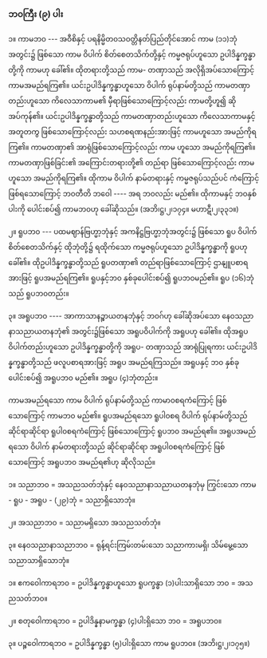### ဘ၀ကြီး (၉) ပါး

၁။ ကာမဘ၀ --- အဝီစိနှင့် ပရနိမ္မိတ၀သ၀တ္တိနတ်ပြည်တိုင်အောင် ကာမ (၁၁)ဘုံအတွင်း၌ ဖြစ်သော ကာမ
ဝိပါက် စိတ်စေတသိက်တို့နှင့် ကမ္မဇရုပ်ဟူသော ဥပါဒိန္နက္ခန္ဓာတို့ကို ကာမဟု ခေါ်၏။ ထိုတရားတို့သည် ကာမ-
တဏှာသည် အလိုရှိအပ်သောကြောင့် ကာမအမည်ရကြ၏။ ယင်းဥပါဒိန္နက္ခန္ဓာဟူသော ဝိပါက် ရုပ်နာမ်တို့သည်
ကာမတဏှာတည်းဟူသော ကိလေသာကာမ၏ မှီရာဖြစ်သောကြောင့်လည်း ကာမတို့ဟူ၍ ဆိုအပ်ကုန်၏။
ယင်းဥပါဒိန္နက္ခန္ဓာတို့သည် ကာမတဏှာတည်းဟူသော ကိလေသာကာမနှင့် အတူတကွ ဖြစ်သောကြောင့်လည်း
သဟစရဏနည်းအားဖြင့် ကာမဟူသော အမည်ကိုရကြ၏။ ကာမတဏှာ၏ အာရုံဖြစ်သောကြောင့်လည်း ကာမ
ဟူသော အမည်ကိုရကြ၏။ ကာမတဏှာဖြစ်ခြင်း၏ အကြောင်းတရားတို့၏ တည်ရာ ဖြစ်သောကြောင့်လည်း
ကာမဟူသော အမည်ကိုရကြ၏။ ထိုကာမ ဝိပါက် နာမ်တရားနှင့် ကမ္မဇရုပ်သည်ပင် ကံကြောင့်ဖြစ်ရသောကြောင့်
ဘ၀တီတိ ဘဝေါ ---- အရ ဘ၀လည်း မည်၏။ ထိုကာမနှင့် ဘ၀နှစ်ပါးကို ပေါင်းစပ်၍ ကာမဘ၀ဟု ခေါ်ဆိုသည်။
<r>(အဘိ၊ဋ္ဌ၊၂၊၁၇၄။ မဟာဋီ၊၂၊၃၃၁။)</r>

၂။ ရူပဘ၀ --- ပထမဈာန်ဗြဟ္မာ့ဘုံနှင့် အကနိဋ္ဌဗြဟ္မာ့ဘုံအတွင်း၌ ဖြစ်သော ရူပ ဝိပါက် စိတ်စေတသိက်နှင့်
ထိုဘုံတို့၌ ရထိုက်သော ကမ္မဇရုပ်ဟူသော ဥပါဒိန္နက္ခန္ဓာကို ရူပဟုခေါ်၏။ ထိုဥပါဒိန္နက္ခန္ဓာတို့သည် ရူပတဏှာ၏
တည်ရာဖြစ်သောကြောင့် ဌာနျူပစာရအားဖြင့် ရူပအမည်ရကြ၏။ ရူပနှင့်ဘ၀ နှစ်ခုပေါင်းစပ်၍ ရူပဘ၀မည်၏။
ရူပ (၁၆)ဘုံသည် ရူပဘ၀တည်း။

၃။ အရူပဘ၀ ---- အာကာသာနဉ္စာယတနဘုံနှင့် ဘဝဂ်ဟု ခေါ်ဆိုအပ်သော နေ၀သညာနာသညာယတနဘုံ၏
အတွင်း၌ဖြစ်သော အရူပဝိပါက်ကို အရူပဟု ခေါ်၏။ ထိုအရူပဝိပါက်တည်းဟူသော ဥပါဒိန္နက္ခန္ဓာတို့ကို အရူပ-
တဏှာသည် အာရုံပြုရကား ယင်းဥပါဒိန္နက္ခန္ဓာတို့သည် ဖလူပစာရအားဖြင့် အရူပ အမည်ရကြသည်။ အရူပနှင့်
ဘ၀ နှစ်ခုပေါင်းစပ်၍ အရူပဘ၀ မည်၏။ အရူပ (၄)ဘုံတည်း။

ကာမအမည်ရသော ကာမ ဝိပါက် ရုပ်နာမ်တို့သည် ကာမာ၀စရကံကြောင့် ဖြစ်သောကြောင့် ကာမဘ၀
မည်၏။ ရူပအမည်ရသော ရူပါ၀စရ ဝိပါက် ရုပ်နာမ်တို့သည် ဆိုင်ရာဆိုင်ရာ ရူပါ၀စရကံကြောင့် ဖြစ်သောကြောင့်
ရူပဘ၀ အမည်ရ၏။ အရူပအမည်ရသော ဝိပါက် နာမ်တရားတို့သည် ဆိုင်ရာဆိုင်ရာ အရူပါ၀စရကံကြောင့်
ဖြစ်သောကြောင့် အရူပဘ၀ အမည်ရ၏ဟု ဆိုလိုသည်။

၁။ သညာဘ၀ = အသညသတ်ဘုံနှင့် နေ၀သညာနာသညာယတနဘုံမှ ကြွင်းသော ကာမ - ရူပ - အရူပ -
(၂၉)ဘုံ = သညာရှိသောဘုံ။

၂။ အသညာဘ၀ = သညာမရှိသော အသညသတ်ဘုံ။

၃။ နေ၀သညာနာသညာဘ၀ = ရုန့်ရင်းကြမ်းတမ်းသော သညာကားမရှိ၊ သိမ်မွေ့သော သညာသာရှိသောဘုံ။

၁။ ဧကဝေါကာရဘ၀ = ဥပါဒိန္နက္ခန္ဓာဟူသော ရူပက္ခန္ဓာ (၁)ပါးသာရှိသော ဘ၀ = အသညသတ်ဘ၀။

၂။ စတုဝေါကာရဘ၀ = ဥပါဒိန္နနာမက္ခန္ဓာ (၄)ပါးရှိသော ဘ၀ = အရူပဘ၀။

၃။ ပဉ္စဝေါကာရဘ၀ = ဥပါဒိန္နက္ခန္ဓာ (၅)ပါးရှိသော ကာမ ရူပဘ၀။ (အဘိ၊ဋ္ဌ၊၂၊၁၇၅။)